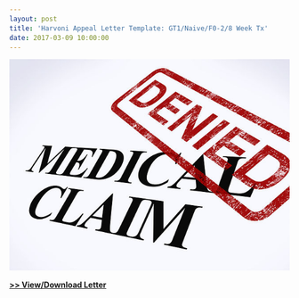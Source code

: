 ```yaml
---
layout: post
title: 'Harvoni Appeal Letter Template: GT1/Naive/F0-2/8 Week Tx'
date: 2017-03-09 10:00:00
---
```


[![](/assets/images/harvoni-appeal-letter-template-gt1-naive-f0-2-8-week-tx.jpg)](https://jumpshare.com/v/HOCT2aSuiH8kX5q6Qerw)

[**>> View/Download Letter**](https://jumpshare.com/v/HOCT2aSuiH8kX5q6Qerw)